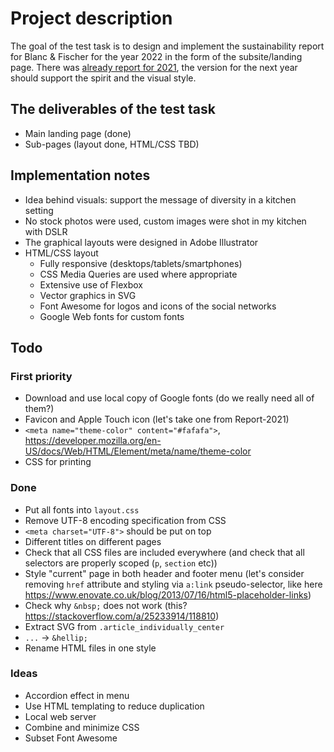 # Project description

The goal of the test task is to design and implement the
sustainability report for Blanc & Fischer for the year 2022 in the
form of the subsite/landing page.
There was [already report for
2021](https://sustainability.blanc-fischer.com/), the version for the
next year should support the spirit and the visual style.

## The deliverables of the test task
- Main landing page (done)
- Sub-pages (layout done, HTML/CSS TBD)

## Implementation notes
- Idea behind visuals: support the message of diversity in a kitchen setting
- No stock photos were used, custom images were shot in my kitchen with DSLR
- The graphical layouts were designed in Adobe Illustrator
- HTML/CSS layout
    - Fully responsive (desktops/tablets/smartphones)
    - CSS Media Queries are used where appropriate
    - Extensive use of Flexbox
    - Vector graphics in SVG
    - Font Awesome for logos and icons of the social networks
    - Google Web fonts for custom fonts

## Todo

### First priority
- Download and use local copy of Google fonts (do we really need all of them?)
- Favicon and Apple Touch icon (let's take one from Report-2021)
- `<meta name="theme-color" content="#fafafa">`,
https://developer.mozilla.org/en-US/docs/Web/HTML/Element/meta/name/theme-color
- CSS for printing

### Done
- Put all fonts into `layout.css`
- Remove UTF-8 encoding specification from CSS
- `<meta charset="UTF-8">` should be put on top
- Different titles on different pages
- Check that all CSS files are included everywhere (and check that all
selectors are properly scoped (`p`, `section` etc))
- Style "current" page in both header and footer menu (let's consider
removing `href` attribute and styling via `a:link` pseudo-selector,
like here https://www.enovate.co.uk/blog/2013/07/16/html5-placeholder-links)
- Check why `&nbsp;` does not work (this?
https://stackoverflow.com/a/25233914/118810)
- Extract SVG from `.article_individually_center`
- `...` -> `&hellip;`
- Rename HTML files in one style

### Ideas
- Accordion effect in menu
- Use HTML templating to reduce duplication
- Local web server
- Combine and minimize CSS
- Subset Font Awesome
